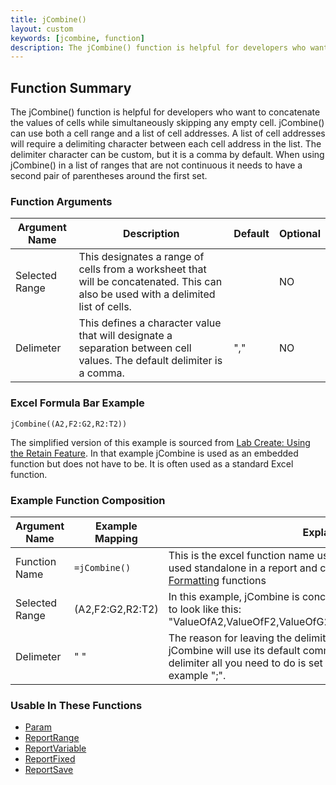 ```yaml
---
title: jCombine()
layout: custom
keywords: [jcombine, function]
description: The jCombine() function is helpful for developers who want to concatenate the values of cells while simultaneously skipping any empty cell. 
---
```

## Function Summary

The jCombine() function is helpful for developers who want to concatenate the values of cells while simultaneously skipping any empty cell. jCombine() can use both a cell range and a list of cell addresses. A list of cell addresses will require a delimiting character between each cell address in the list. The delimiter character can be custom, but it is a comma by default. When using jCombine() in a list of ranges that are not continuous it needs to have a second pair of parentheses around the first set.

### Function Arguments

| Argument Name | Description | Default | Optional |
|----------------|-------------|---------|----------|
|Selected Range |This designates a range of cells from a worksheet that will be concatenated. This can also be used with a delimited list of cells.||NO|
|Delimeter|This defines a character value that will designate a separation between cell values. The default delimiter is a comma.|","|NO|

### Excel Formula Bar Example

```Excel
jCombine((A2,F2:G2,R2:T2))
```
The simplified version of this example is sourced from [Lab Create: Using the Retain Feature](/wGetStarted/L9-Using-The-Retain-Feature.html). In that example jCombine is used as an embedded function but does not have to be. It is often used as a standard Excel function.

### Example Function Composition

| Argument Name | Example Mapping | Explanation |
|---------------|-----------------|-------------|
|Function Name  |`=jCombine()  `    |This is the excel function name used to call the function. It can be used standalone in a report and can be embedded inside of [Data](Data-Functions-Landing.html) or [Formatting](Formatting-Function-Landing.html) functions  |
|Selected Range |(A2,F2:G2,R2:T2)    |In this example, jCombine is concatenating the values of the ranges to look like this: "ValueOfA2,ValueOfF2,ValueOfG2,ValueOfR2,ValueOfS2,ValueOfT2"|
|Delimeter      |" "              |The reason for leaving the delimiting value as blank means that jCombine will use its default comma delimiter. To change the delimiter all you need to do is set a delimiting character value. For example ";".|

### Usable In These Functions

* [Param](Param.html)
* [ReportRange](ReportRange.html) 
* [ReportVariable](ReportVariable.html)
* [ReportFixed](ReportFixed.html)
* [ReportSave](ReportSave.html)
